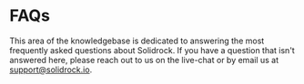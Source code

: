 # FAQs

This area of the knowledgebase is dedicated to answering the most frequently asked questions about Solidrock. If you have a question that isn't answered here, please reach out to us on the live-chat or by email us at [support@solidrock.io](mailto:support@solidrock.io).
